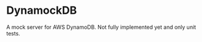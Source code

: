 DynamockDB
==========

A mock server for AWS DynamoDB. Not fully implemented yet and only unit tests.
